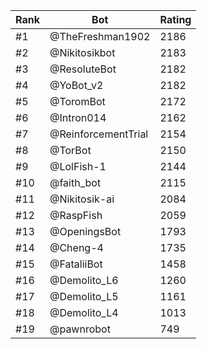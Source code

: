 Rank|Bot|Rating
---|---|---
#1|@TheFreshman1902|2186
#2|@Nikitosikbot|2183
#3|@ResoluteBot|2182
#4|@YoBot_v2|2182
#5|@ToromBot|2172
#6|@Intron014|2162
#7|@ReinforcementTrial|2154
#8|@TorBot|2150
#9|@LolFish-1|2144
#10|@faith_bot|2115
#11|@Nikitosik-ai|2084
#12|@RaspFish|2059
#13|@OpeningsBot|1793
#14|@Cheng-4|1735
#15|@FataliiBot|1458
#16|@Demolito_L6|1260
#17|@Demolito_L5|1161
#18|@Demolito_L4|1013
#19|@pawnrobot|749
